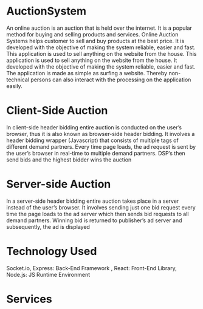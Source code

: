 # AuctionSystem
An online auction is an auction that is held over the internet. It is a popular method  for buying and selling products and services. Online Auction Systems helps  customer to sell and buy products at the best price. It is developed with the  objective of making the system reliable, easier and fast. This application is used to  sell anything on the website from the house. This application is used to sell anything  on the website from the house. It developed with the objective of making the system  reliable, easier and fast. The application is made as simple as surfing a website.
Thereby non-technical persons can also interact with the processing on the  application easily.

# Client-Side Auction
In client-side header bidding entire auction is conducted on the user’s  browser, thus it is also known as browser-side header bidding. It involves a  header bidding wrapper (Javascript) that consists of multiple tags of different  demand partners. Every time page loads, the ad request is sent by the user’s  browser in real-time to multiple demand partners. DSP’s then send bids and  the highest bidder wins the auction

# Server-side Auction
In a server-side header bidding entire auction takes place in a server instead of  the user’s browser. It involves sending just one bid request every time the page  loads to the ad server which then sends bid requests to all demand partners.
Winning bid is returned to publisher’s ad server and subsequently, the ad is  displayed

# Technology Used
Socket.io, 
Express: Back-End Framework , 
React: Front-End Library, 
Node.js: JS Runtime Environment

# Services

